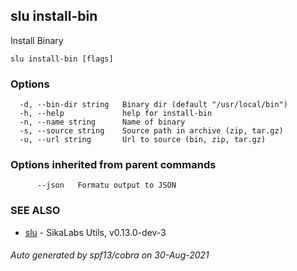 ## slu install-bin

Install Binary

```
slu install-bin [flags]
```

### Options

```
  -d, --bin-dir string   Binary dir (default "/usr/local/bin")
  -h, --help             help for install-bin
  -n, --name string      Name of binary
  -s, --source string    Source path in archive (zip, tar.gz)
  -u, --url string       Url to source (bin, zip, tar.gz)
```

### Options inherited from parent commands

```
      --json   Formatu output to JSON
```

### SEE ALSO

* [slu](slu.md)	 - SikaLabs Utils, v0.13.0-dev-3

###### Auto generated by spf13/cobra on 30-Aug-2021
